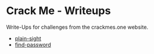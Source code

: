 # Crack Me - Writeups
Write-Ups for challenges from the crackmes.one website.

* [plain-sight](plain-sight/plain-sight.md)
* [find-password](find-password/find-password.md)
